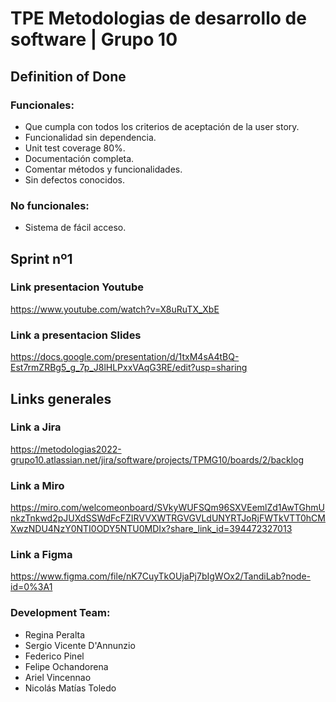 # TPE Metodologias de desarrollo de software |  Grupo 10
## Definition of Done

### Funcionales: 
  - Que cumpla con todos los criterios de aceptación de la user story.
  - Funcionalidad sin dependencia.
  - Unit test coverage 80%.
  - Documentación completa.
  - Comentar métodos y funcionalidades.
  - Sin defectos conocidos.
### No funcionales:
  - Sistema de fácil acceso.


## Sprint nº1
### Link presentacion Youtube
https://www.youtube.com/watch?v=X8uRuTX_XbE

### Link a presentacion Slides
https://docs.google.com/presentation/d/1txM4sA4tBQ-Est7rmZRBg5_g_7p_J8lHLPxxVAqG3RE/edit?usp=sharing

## Links generales

### Link a Jira
https://metodologias2022-grupo10.atlassian.net/jira/software/projects/TPMG10/boards/2/backlog

### Link a Miro
https://miro.com/welcomeonboard/SVkyWUFSQm96SXVEemlZd1AwTGhmUnkzTnkwd2pJUXdSSWdFcFZIRVVXWTRGVGVLdUNYRTJoRjFWTkVTT0hCMXwzNDU4NzY0NTI0ODY5NTU0MDIx?share_link_id=394472327013

### Link a Figma
https://www.figma.com/file/nK7CuyTkOUjaPj7bIgWOx2/TandiLab?node-id=0%3A1 

### Development Team:
  - Regina Peralta
  - Sergio Vicente D'Annunzio
  - Federico Pinel
  - Felipe Ochandorena
  - Ariel Vincennao
  - Nicolás Matías Toledo
